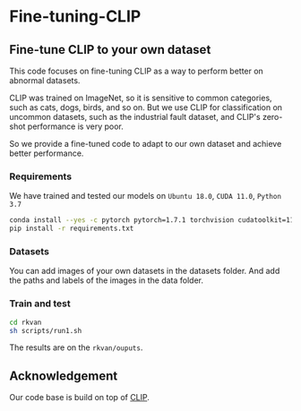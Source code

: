 # Fine-tuning-CLIP
## Fine-tune CLIP to your own dataset
This code focuses on fine-tuning CLIP as a way to perform better on abnormal datasets.

CLIP was trained on ImageNet, so it is sensitive to common categories, such as cats, dogs, birds, and so on. But we use CLIP for classification on uncommon datasets, such as the industrial fault dataset, and CLIP's zero-shot performance is very poor.

So we provide a fine-tuned code to adapt to our own dataset and achieve better performance.

### Requirements

We have trained and tested our models on `Ubuntu 18.0`, `CUDA 11.0`, `Python 3.7`

```bash
conda install --yes -c pytorch pytorch=1.7.1 torchvision cudatoolkit=11.0
pip install -r requirements.txt
```
### Datasets

You can add images of your own datasets in the datasets folder. And add the paths and labels of the images in the data folder.

### Train and test

```bash
cd rkvan
sh scripts/run1.sh
```
The results are on the `rkvan/ouputs`.

## Acknowledgement

Our code base is build on top of [CLIP](https://github.com/openai/CLIP). 
